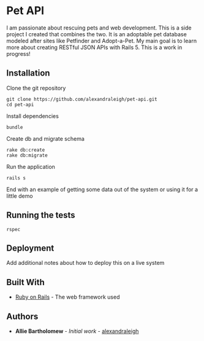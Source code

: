 # Pet API
I am passionate about rescuing pets and web development. This is a side project I created that combines the two. It is an adoptable pet database modeled after sites like Petfinder and Adopt-a-Pet. My main goal is to learn more about creating RESTful JSON APIs with Rails 5. This is a work in progress!

## Installation

Clone the git repository

```
git clone https://github.com/alexandraleigh/pet-api.git
cd pet-api
```

Install dependencies

```
bundle
```

Create db and migrate schema

```
rake db:create
rake db:migrate
```

Run the application

```
rails s
```

End with an example of getting some data out of the system or using it for a little demo

## Running the tests

```
rspec
```


## Deployment

Add additional notes about how to deploy this on a live system

## Built With

* [Ruby on Rails](https://rubyonrails.org/) - The web framework used

## Authors

* **Allie Bartholomew** - *Initial work* - [alexandraleigh](https://github.com/alexandraleigh)
